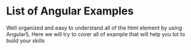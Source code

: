 # List of Angular Examples

Well organized and easy to understand all of the html element by using Angular5, Here we will try to cover all of example that will help you lot to build your skills